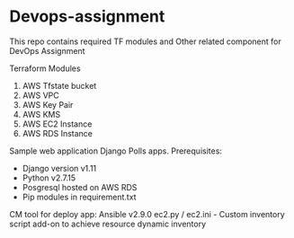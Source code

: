 # Devops-assignment
This repo contains required TF modules and Other related component for DevOps Assignment


Terraform Modules
1. AWS Tfstate bucket
2. AWS VPC
3. AWS Key Pair
4. AWS KMS
5. AWS EC2 Instance
6. AWS RDS Instance


Sample web application
  Django Polls apps.
Prerequisites:
- Django version v1.11
- Python v2.7.15
- Posgresql hosted on AWS RDS 
- Pip modules in requirement.txt

CM tool for deploy app:
Ansible v2.9.0
ec2.py / ec2.ini - Custom inventory script add-on to achieve resource dynamic inventory



